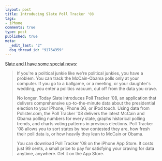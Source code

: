 ```yaml
--- 
layout: post
title: Introducing Slate Poll Tracker '08
tags: 
- iPhone
comments: true
type: post
published: true
meta: 
  _edit_last: "2"
  dsq_thread_id: "91764359"
---
```

<a href="http://www.slate.com/id/2200655/">Slate and I have some special news</a>:
<blockquote>If you're a political junkie like we're political junkies, you have a problem. You can track the McCain-Obama polls only at your computer. If you go to a ballgame, or a meeting, or your daughter's wedding, you enter a politics vacuum, cut off from the data you crave.

No longer. Today Slate introduces Poll Tracker '08, an application that delivers comprehensive up-to-the-minute data about the presidential election to your iPhone, iPhone 3G, or iPod touch. Using data from Pollster.com, the Poll Tracker '08 delivers the latest McCain and Obama polling numbers for every state, graphs historical polling trends, and charts voting patterns in previous elections. Poll Tracker '08 allows you to sort states by how contested they are, how fresh their poll data is, or how heavily they lean to McCain or Obama.

You can download Poll Tracker '08 on the iPhone App Store. It costs just 99 cents, a small price to pay for satisfying your craving for data anytime, anywhere. Get it on the App Store.</blockquote>
